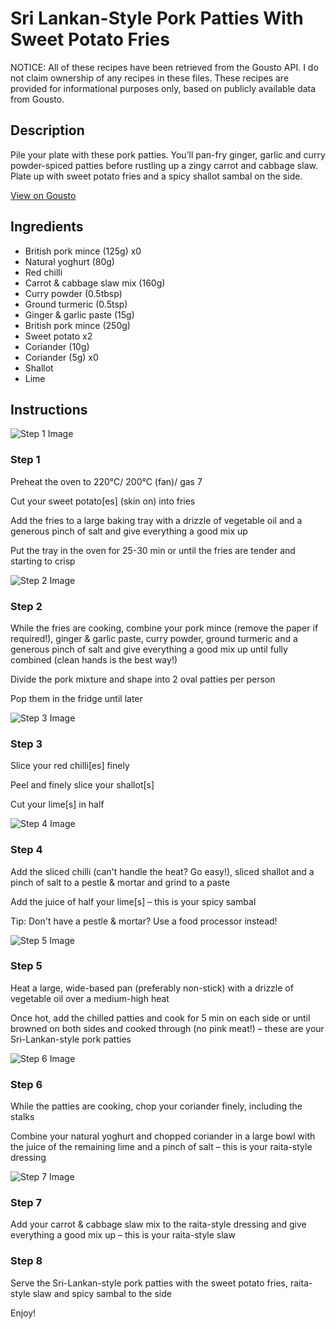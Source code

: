 # Sri Lankan-Style Pork Patties With Sweet Potato Fries

NOTICE: All of these recipes have been retrieved from the Gousto API. I do not claim ownership of any recipes in these files. These recipes are provided for informational purposes only, based on publicly available data from Gousto.

## Description

Pile your plate with these pork patties. You’ll pan-fry ginger, garlic and curry powder-spiced patties before rustling up a zingy carrot and cabbage slaw. Plate up with sweet potato fries and a spicy shallot sambal on the side.

[View on Gousto](https://www.gousto.co.uk/recipes/cookbook/sri-lankan-style-pork-pittas-with-sambal-and-raita)

## Ingredients

- British pork mince (125g) x0
- Natural yoghurt (80g)
- Red chilli
- Carrot & cabbage slaw mix (160g)
- Curry powder (0.5tbsp)
- Ground turmeric (0.5tsp)
- Ginger & garlic paste (15g)
- British pork mince (250g)
- Sweet potato x2
- Coriander (10g)
- Coriander (5g) x0
- Shallot
- Lime

## Instructions

![Step 1 Image](https://production-media.gousto.co.uk/cms/recipe-step-image/Step-1-1717602905711-x200.jpg)

### Step 1

Preheat the oven to 220°C/ 200°C (fan)/ gas 7

Cut your sweet potato[es] (skin on) into fries

Add the fries to a large baking tray with a drizzle of vegetable oil and a generous pinch of salt and give everything a good mix up

Put the tray in the oven for 25-30 min or until the fries are tender and starting to crisp

![Step 2 Image](https://production-media.gousto.co.uk/cms/recipe-step-image/Step-2-1717602910615-x200.jpg)

### Step 2

While the fries are cooking, combine your pork mince (remove the paper if required!), ginger & garlic paste, curry powder, ground turmeric and a generous pinch of salt and give everything a good mix up until fully combined (clean hands is the best way!)

Divide the pork mixture<span class="text-danger"> </span>and shape into 2 oval patties per person

Pop them in the fridge until later

![Step 3 Image](https://production-media.gousto.co.uk/cms/recipe-step-image/Step-3-1717602915779-x200.jpg)

### Step 3

Slice your red chilli[es] finely

Peel and finely slice your shallot[s]

Cut your lime[s] in half

![Step 4 Image](https://production-media.gousto.co.uk/cms/recipe-step-image/Step-4-1717602920147-x200.jpg)

### Step 4

Add the sliced chilli (can't handle the heat? Go easy!), sliced shallot and a pinch of salt to a pestle & mortar and grind to a paste

Add the juice of half your<span class="text-danger"> </span>lime[s] – this is your spicy sambal

Tip: Don't have a pestle & mortar? Use a food processor instead!

![Step 5 Image](https://production-media.gousto.co.uk/cms/recipe-step-image/Step-5-1717602924312-x200.jpg)

### Step 5

Heat a large, wide-based pan (preferably non-stick) with a drizzle of vegetable oil over a medium-high heat

Once hot, add the chilled patties and cook for 5 min on each side or until browned on both sides and cooked through (no pink meat!) – these are your Sri-Lankan-style pork patties

![Step 6 Image](https://production-media.gousto.co.uk/cms/recipe-step-image/Step-6-1717602931664-x200.jpg)

### Step 6

While the patties are cooking, chop your coriander finely, including the stalks

Combine your natural yoghurt and chopped coriander in a large bowl with the juice of the remaining lime and a pinch of salt – this is your raita-style dressing

![Step 7 Image](https://production-media.gousto.co.uk/cms/recipe-step-image/Step-7-1717602935504-x200.jpg)

### Step 7

Add your carrot & cabbage slaw mix to the raita-style dressing and give everything a good mix up – this is your raita-style slaw

### Step 8

Serve the Sri-Lankan-style pork patties with the sweet potato fries, raita-style slaw and spicy sambal to the side

Enjoy!

